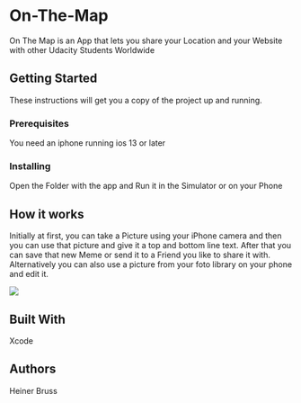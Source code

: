 # On-The-Map
On The Map is an App that lets you share your Location and your Website with other Udacity Students Worldwide

## Getting Started

These instructions will get you a copy of the project up and running.

### Prerequisites

You need an iphone running ios 13 or later 

### Installing

Open the Folder with the app and Run it in the Simulator or on your Phone


## How it works

Initially at first, you can take a Picture using your iPhone camera and then you can use that picture and give it a top and bottom line text. After that you can save that new Meme or send it to a Friend you like to share it with. Alternatively you can also use a picture from your foto library on your phone and edit it.

![](Map1.gif)

## Built With

Xcode


## Authors

Heiner Bruss
